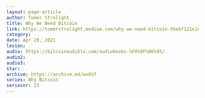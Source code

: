 ```yaml
---
layout: page-article
author: Tomer Strolight
title: Why We Need Bitcoin
link: https://tomerstrolight.medium.com/why-we-need-bitcoin-95ebf121e1e3
category: 
date: Apr 20, 2021
lesson: 
audio: https://bitcoinaudible.com/audiobooks-%F0%9F%86%95/
audio2: 
audio3: 
star: 
archive: https://archive.md/wx6Sf
series: Why Bitcoin
seriesnr: 23
---
```

